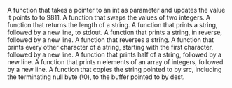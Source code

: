A function that takes a pointer to an int as parameter and updates the value it points to to 9811.
A function that swaps the values of two integers.
A function that returns the length of a string.
A function that prints a string, followed by a new line, to stdout.
A function that prints a string, in reverse, followed by a new line.
A function that reverses a string.
A function that prints every other character of a string, starting with the first character, followed by a new line.
A function that prints half of a string, followed by a new line.
A function that prints n elements of an array of integers, followed by a new line.
A function that copies the string pointed to by src, including the terminating null byte (\0), to the buffer pointed to by dest.
